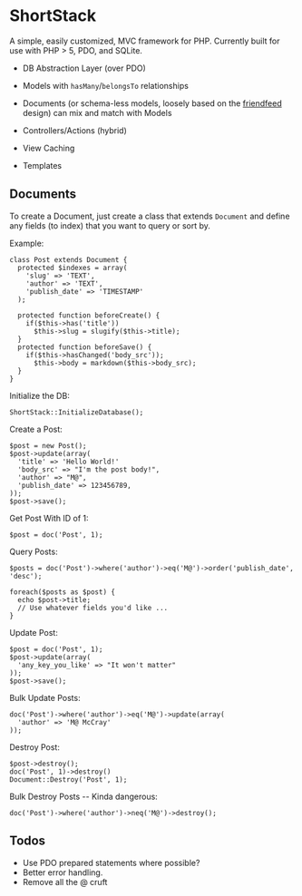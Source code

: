 # ShortStack

A simple, easily customized, MVC framework for PHP. Currently built for use with PHP > 5, PDO, and SQLite.

* DB Abstraction Layer (over PDO)
* Models with `hasMany`/`belongsTo` relationships
* Documents (or schema-less models, loosely based on the [friendfeed][] design) can mix and match with Models
* Controllers/Actions (hybrid)
* View Caching
* Templates

  [friendfeed]: http://bret.appspot.com/entry/how-friendfeed-uses-mysql


## Documents

To create a Document, just create a class that extends `Document` and define any fields (to index) that you want to query or sort by.

Example:    

    class Post extends Document {
      protected $indexes = array(
        'slug' => 'TEXT',
        'author' => 'TEXT',
        'publish_date' => 'TIMESTAMP'
      );
      
      protected function beforeCreate() {
        if($this->has('title'))
          $this->slug = slugify($this->title);
      }
      protected function beforeSave() {
        if($this->hasChanged('body_src'));
          $this->body = markdown($this->body_src);
      }
    }


Initialize the DB:

    ShortStack::InitializeDatabase();


Create a Post:

    $post = new Post();
    $post->update(array(
      'title' => 'Hello World!'
      'body_src' => "I'm the post body!",
      'author' => "M@",
      'publish_date' => 123456789,
    ));
    $post->save();


Get Post With ID of 1:

    $post = doc('Post', 1);


Query Posts:

    $posts = doc('Post')->where('author')->eq('M@')->order('publish_date', 'desc');
    
    foreach($posts as $post) {
      echo $post->title;
      // Use whatever fields you'd like ...
    }


Update Post:

    $post = doc('Post', 1);
    $post->update(array(
      'any_key_you_like' => "It won't matter"
    ));
    $post->save();


Bulk Update Posts:
    
    doc('Post')->where('author')->eq('M@')->update(array(
      'author' => 'M@ McCray'
    ));


Destroy Post:

    $post->destroy();
    doc('Post', 1)->destroy()
    Document::Destroy('Post', 1);


Bulk Destroy Posts -- Kinda dangerous:

    doc('Post')->where('author')->neq('M@')->destroy();



## Todos

* Use PDO prepared statements where possible?
* Better error handling.
* Remove all the @ cruft

